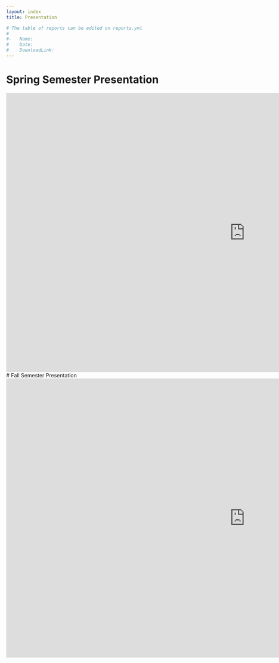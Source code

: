 ```yaml
---
layout: index
title: Presentation

# The table of reports can be edited on reports.yml 
#
#-   Name: 
#    Date:
#    DownloadLink:
---
```


# Spring Semester Presentation

<iframe src="https://docs.google.com/presentation/d/e/2PACX-1vSun1cw01yVhQruzmxvUpynkFqPf3fnSsJKmyenSurMFVRJj5KWvP1OUY8tCd4Kpg/embed?start=false&loop=false&delayms=3000" frameborder="0" width="1280" height="749" allowfullscreen="true" mozallowfullscreen="true" webkitallowfullscreen="true"></iframe>
# Fall Semester Presentation

<iframe src="https://docs.google.com/presentation/d/e/2PACX-1vRqgygji2uZ1I9O9tiVvN7fb247zTplcrZr7qhY8Uz6LeLR8YavTminObUyhXjyww/embed?start=false&loop=true&delayms=3000" frameborder="0" width="1280" height="749" allowfullscreen="true" mozallowfullscreen="true" webkitallowfullscreen="true"></iframe>